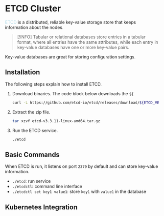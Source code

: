 # ETCD Cluster
<span style = "color:lightblue">ETCD</span> is a distributed, reliable key-value storage store that keeps information about the nodes.
> [!INFO]
> Tabular or relational databases store entries in a tabular format, where all entries have the same attributes, while each entry in key-value databases have one or more key-value pairs.

Key-value databases are great for storing configuration settings.

## Installation
The following steps explain how to install ETCD.
1. Download binaries. The code block below downloads the `${`
   ```bash
   curl -L https://github.com/etcd-io/etcd/releases/download/${ETCD_VER}/etcd-${ETCD_VER}-linux-amd64.tar.gz -o etcd-${ETCD_VER}-linux-amd64.tar.gz
	```
2. Extract the zip file.
   ```bash
   tar xzvf etcd-v3.3.11-linux-amd64.tar.gz
	```
1. Run the ETCD service.
   ```bash
   ./etcd
	```

## Basic Commands
When ETCD is run, it listens on port `2379` by default and can store key-value information.
- `./etcd`: run service
- `./etcdctl`: command line interface
- `./etcdctl set key1 value1`: store `key1` with `value1` in the database

## Kubernetes Integration
